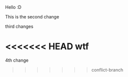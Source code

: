 Hello :D

This is the second change

third changes

<<<<<<< HEAD
wtf
=======
4th change
>>>>>>> conflict-branch
